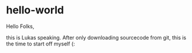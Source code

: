 # hello-world

Hello Folks,

this is Lukas speaking. After only downloading sourcecode from git, this is the time to start off myself (:
